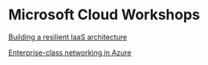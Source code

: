 # Microsoft Cloud Workshops

[Building a resilient IaaS architecture](Building-a-resilient-IaaS-architecture/WDS%20student%20guide%20-%20Building%20a%20resilient%20IaaS%20architecture.md)

[Enterprise-class networking in Azure](Enterprise-class%20networking%20in%20Azure/WDS%20student%20guide%20-%20Enterprise-class%20networking%20in%20Azure.md)